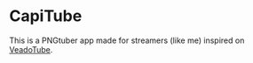 # CapiTube

This is a PNGtuber app made for streamers (like me) inspired on [VeadoTube](https://veado.tube).
